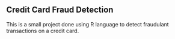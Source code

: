## Credit Card Fraud Detection
This is a small project done using R language to detect fraudulant transactions on a credit card.
